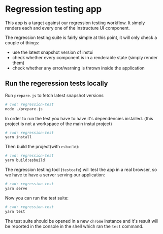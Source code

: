 # Regression testing app

This app is a target against our regression testing workflow. It simply renders each and every one of the Instructure UI component.

The regression testing suite is fairly simple at this point, it will only check a couple of things:

- use the latest snapshot version of instui
- check whether every component is in a renderable state (simply render them)
- check whether any error/warning is thrown inside the application

## Run the regeression tests locally

Run `prepare.js` to fetch latest snapshot versions

```sh
# cwd: regression-test
node ./prepare.js
```

In order to run the test you have to have it's dependencies installed. (this project is not a workspace of the main instui project)

```sh
# cwd: regression-test
yarn install
```

Then build the project(with `esbuild`):

```sh
# cwd: regression-test
yarn build:esbuild
```

The regression testing tool (`testcafe`) will test the app in a real browser, so we have to have a server serving our application:

```sh
# cwd: regression-test
yarn serve
```

Now you can run the test suite:

```sh
# cwd: regression-test
yarn test
```

The test suite should be opened in a new `chrome` instance and it's result will be reported in the console in the shell which ran the `test` command.
